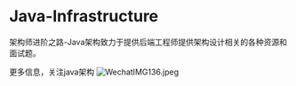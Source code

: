 # Java-Infrastructure
架构师进阶之路-Java架构致力于提供后端工程师提供架构设计相关的各种资源和面试题。

更多信息，关注java架构
![WechatIMG136.jpeg](https://upload-images.jianshu.io/upload_images/325120-52aaabb3179e50ec.jpeg?imageMogr2/auto-orient/strip%7CimageView2/2/w/1240)
